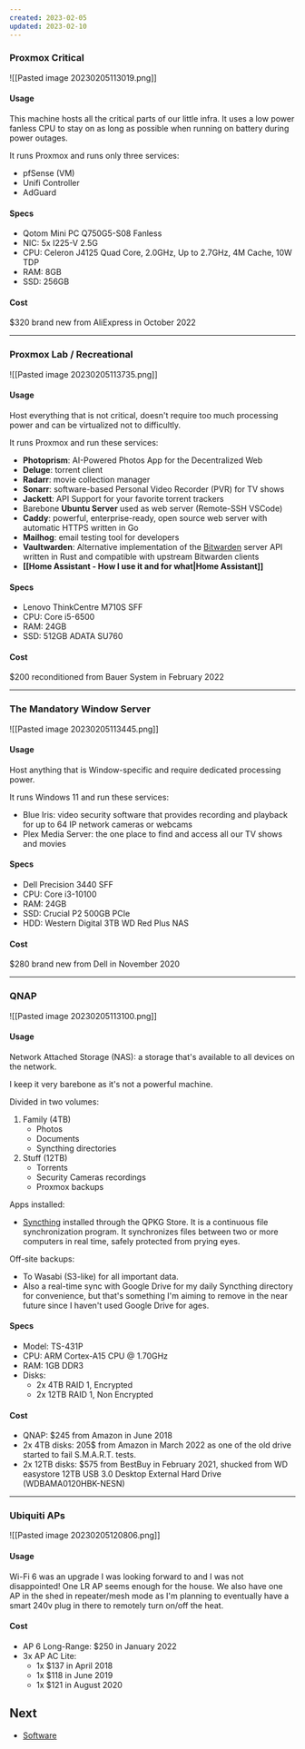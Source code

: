 ```yaml
---
created: 2023-02-05
updated: 2023-02-10
---
```

### Proxmox Critical
![[Pasted image 20230205113019.png]]
#### Usage
This machine hosts all the critical parts of our little infra. It uses a low power fanless CPU to stay on as long as possible when running on battery during power outages.

It runs Proxmox and runs only three services:
- pfSense (VM)
- Unifi Controller
- AdGuard

#### Specs
- Qotom Mini PC Q750G5-S08 Fanless
- NIC: 5x I225-V 2.5G
- CPU: Celeron J4125 Quad Core, 2.0GHz, Up to 2.7GHz, 4M Cache, 10W TDP
- RAM: 8GB
- SSD: 256GB

#### Cost
$320 brand new from AliExpress in October 2022

---

### Proxmox Lab / Recreational
![[Pasted image 20230205113735.png]]
#### Usage
Host everything that is not critical, doesn't require too much processing power and can be virtualized not to difficultly.

It runs Proxmox and run these services:
- **Photoprism**: AI-Powered Photos App for the Decentralized Web
- **Deluge**: torrent client
- **Radarr**: movie collection manager 
- **Sonarr**: software-based Personal Video Recorder (PVR) for TV shows
- **Jackett**: API Support for your favorite torrent trackers
- Barebone **Ubuntu Server** used as web server (Remote-SSH VSCode)
- **Caddy**: powerful, enterprise-ready, open source web server with automatic HTTPS written in Go
- **Mailhog**: email testing tool for developers
- **Vaultwarden**: Alternative implementation of the [Bitwarden](https://bitwarden.com/) server API written in Rust and compatible with upstream Bitwarden clients
- **[[Home Assistant - How I use it and for what|Home Assistant]]**

#### Specs
- Lenovo ThinkCentre M710S SFF
- CPU: Core i5-6500
- RAM: 24GB
- SSD: 512GB ADATA SU760

#### Cost
$200 reconditioned from Bauer System in February 2022

---

### The Mandatory Window Server
![[Pasted image 20230205113445.png]]
#### Usage
Host anything that is Window-specific and require dedicated processing power.

It runs Windows 11 and run these services:
- Blue Iris: video security software that provides recording and playback for up to 64 IP network cameras or webcams
- Plex Media Server: the one place to find and access all our TV shows and movies

#### Specs
- Dell Precision 3440 SFF
- CPU: Core i3-10100
- RAM: 24GB
- SSD: Crucial P2 500GB PCIe
- HDD: Western Digital 3TB WD Red Plus NAS

#### Cost
$280 brand new from Dell in November 2020

---

### QNAP
![[Pasted image 20230205113100.png]]
#### Usage
Network Attached Storage (NAS): a storage that's available to all devices on the network.

I keep it very barebone as it's not a powerful machine.

Divided in two volumes:
1. Family (4TB)
	- Photos
	- Documents
	- Syncthing directories
2. Stuff (12TB)
	- Torrents
	- Security Cameras recordings
	- Proxmox backups

Apps installed:
- [Syncthing](https://syncthing.net/) installed through the QPKG Store. It is a continuous file synchronization program. It synchronizes files between two or more computers in real time, safely protected from prying eyes.

Off-site backups:
- To Wasabi (S3-like) for all important data.
- Also a real-time sync with Google Drive for my daily Syncthing directory for convenience, but that's something I'm aiming to remove in the near future since I haven't used Google Drive for ages.

#### Specs
- Model: TS-431P
- CPU: ARM Cortex-A15 CPU @ 1.70GHz 
- RAM: 1GB DDR3
- Disks: 
	- 2x 4TB RAID 1, Encrypted
	- 2x 12TB RAID 1, Non Encrypted

#### Cost
- QNAP: $245 from Amazon in June 2018
- 2x 4TB disks: 205$ from Amazon in March 2022 as one of the old drive started to fail S.M.A.R.T. tests.
- 2x 12TB disks: $575 from BestBuy in February 2021, shucked from WD easystore 12TB USB 3.0 Desktop External Hard Drive (WDBAMA0120HBK-NESN)

---

### Ubiquiti APs
![[Pasted image 20230205120806.png]]

#### Usage
Wi-Fi 6 was an upgrade I was looking forward to and I was not disappointed! One LR AP seems enough for the house. We also have one AP in the shed in repeater/mesh mode as I'm planning to eventually have a smart 240v plug in there to remotely turn on/off the heat.

#### Cost
- AP 6 Long-Range: $250 in January 2022
- 3x AP AC Lite: 
	- 1x $137 in April 2018
	- 1x $118 in June 2019
	- 1x $121 in August 2020

## Next
- [Software](3.%20Software.md)